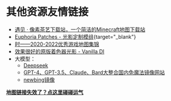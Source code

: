 <script setup>
import { useData } from 'vitepress'
import ColorLine from '/.vitepress/vue/ColorLine.vue'
const { isDark } = useData()
</script>

# 其他资源友情链接
<ColorLine :height="4"/>

- [遇见 · 像素茶艺下载站，一个简洁的Minecraft地图下载站](https://pixelmap.minegraph.cn/)
- [Euphoria Patches - 光影定制模组](https://www.mcmod.cn/class/12160.html){target="_blank"}
- [时——2020-2022优秀游戏地图集锦](https://www.bilibili.com/opus/642602445575290884)
- [效果很好的原版着色器光影 - Vanilla DI](https://github.com/JNNGL/VanillaDI/)
- 大模型：
  - [Deepseek](https://www.deepseek.com/)
  - [GPT-4、GPT-3.5、Claude、Bard大整合国内免魔法镜像网站](https://chimeragpt.ninomae.top/zh)
  - [newbing镜像](https://bing.laogou717.com/web/#/)

[**地图链接失效了？点这里碰碰运气**](/index/附录3.md)
